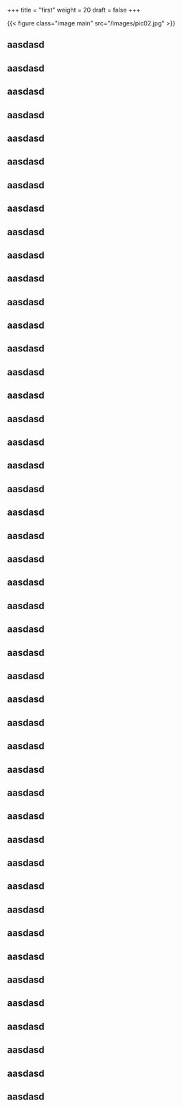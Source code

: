 +++
title = "first"
weight = 20
draft = false
+++

{{< figure class="image main" src="/images/pic02.jpg" >}}

## aasdasd
## aasdasd
## aasdasd
## aasdasd
## aasdasd
## aasdasd
## aasdasd
## aasdasd
## aasdasd
## aasdasd
## aasdasd
## aasdasd
## aasdasd
## aasdasd
## aasdasd
## aasdasd
## aasdasd
## aasdasd
## aasdasd
## aasdasd
## aasdasd
## aasdasd
## aasdasd
## aasdasd
## aasdasd
## aasdasd
## aasdasd
## aasdasd
## aasdasd
## aasdasd
## aasdasd
## aasdasd
## aasdasd
## aasdasd
## aasdasd
## aasdasd
## aasdasd
## aasdasd
## aasdasd
## aasdasd
## aasdasd
## aasdasd
## aasdasd
## aasdasd
## aasdasd
## aasdasd
